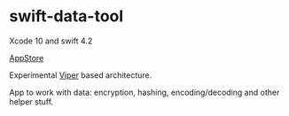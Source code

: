 # swift-data-tool
Xcode 10 and swift 4.2

[AppStore](https://itunes.apple.com/us/app/swift-data-tool/id1440320812?ls=1&mt=8)

Experimental [Viper](https://github.com/strongself/The-Book-of-VIPER) based architecture.

App to work with data: encryption, hashing, encoding/decoding and other helper stuff.
